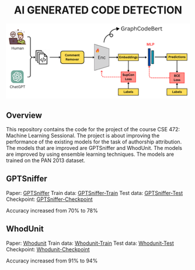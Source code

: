 <h1 align="center">AI GENERATED  CODE DETECTION</h1>

![Overview](overview.png)

## Overview

This repository contains the code for the project of the course CSE 472: Machine Learning Sessional. The project is about improving the performance of the existing models for the task of authorship attribution. The models that are improved are GPTSniffer and WhodUnit. The models are improved by using ensemble learning techniques. The models are trained on the PAN 2013 dataset.

## GPTSniffer

Paper: [GPTSniffer](https://www.sciencedirect.com/science/article/pii/S0164121224001043)
Train data: [GPTSniffer-Train](data/gptsniffer/train/)
Test data: [GPTSniffer-Test](data/gptsniffer/test/)
Checkpoint: [GPTSniffer-Checkpoint](https://huggingface.co/mahirlabibdihan/LLMSniffer/blob/main/gptsniffer.pth)

Accuracy increased from 70% to 78%

## WhodUnit

Paper: [Whodunit](https://arxiv.org/pdf/2403.04013)
Train data: [Whodunit-Train](data/whodunit/train/)
Test data: [Whodunit-Test](data/whodunit/test/)
Checkpoint: [Whodunit-Checkpoint](https://huggingface.co/mahirlabibdihan/LLMSniffer/blob/main/whodunit.pth)

Accuracy increased from 91% to 94%
